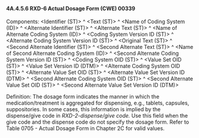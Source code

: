 #### 4A.4.5.6 RXD-6 Actual Dosage Form (CWE) 00339

Components: &lt;Identifier (ST)> ^ &lt;Text (ST)> ^ &lt;Name of Coding System (ID)> ^ &lt;Alternate Identifier (ST)> ^ &lt;Alternate Text (ST)> ^ &lt;Name of Alternate Coding System (ID)> ^ &lt;Coding System Version ID (ST)> ^ &lt;Alternate Coding System Version ID (ST)> ^ &lt;Original Text (ST)> ^ &lt;Second Alternate Identifier (ST)> ^ &lt;Second Alternate Text (ST)> ^ &lt;Name of Second Alternate Coding System (ID)> ^ &lt;Second Alternate Coding System Version ID (ST)> ^ &lt;Coding System OID (ST)> ^ &lt;Value Set OID (ST)> ^ &lt;Value Set Version ID (DTM)> ^ &lt;Alternate Coding System OID (ST)> ^ &lt;Alternate Value Set OID (ST)> ^ &lt;Alternate Value Set Version ID (DTM)> ^ &lt;Second Alternate Coding System OID (ST)> ^ &lt;Second Alternate Value Set OID (ST)> ^ &lt;Second Alternate Value Set Version ID (DTM)>

Definition: The dosage form indicates the manner in which the medication/treatment is aggregated for dispensing, e.g., tablets, capsules, suppositories. In some cases, this information is implied by the dispense/give code in _RXD-2-dispense/give code._ Use this field when the give code and the dispense code do not specify the dosage form. Refer to Table 0705 - Actual Dosage Form in Chapter 2C for valid values.
